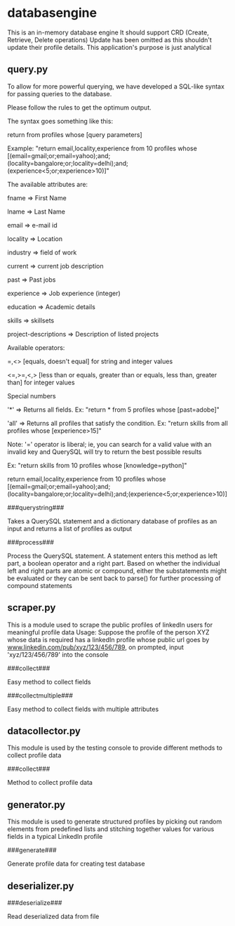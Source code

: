 
databasengine
=============

This is an in-memory database engine
It should support CRD (Create, Retrieve, Delete operations)
Update has been omitted as this shouldn't update their profile details. This application's purpose is just analytical


query.py
--------


To allow for more powerful querying, we have developed a SQL-like syntax for passing queries to the database.

Please follow the rules to get the optimum output.


The syntax goes something like this:

return <returnvals> from <number> profiles whose [query parameters]


Example: "return email,locality,experience from 10 profiles whose [(email=gmail;or;email=yahoo);and;(locality=bangalore;or;locality=delhi);and;(experience<5;or;experience>10)]"


The available attributes are:

fname                => First Name

lname                => Last Name

email                => e-mail id 

locality             => Location 

industry             => field of work 

current              => current job description

past                 => Past jobs

experience           => Job experience (integer)

education            => Academic details

skills               => skillsets

project-descriptions => Description of listed projects


Available operators:

=,<>                [equals, doesn't equal] for string and integer values

<=,>=,<,>           [less than or equals, greater than or equals, less than, greater than] for integer values


Special numbers

'*'   => Returns all fields. Ex: "return * from 5 profiles whose [past=adobe]"

'all' => Returns all profiles that satisfy the condition. Ex: "return skills from all profiles whose [experience>15]"


Note: '=' operator is liberal; ie, you can search for a valid value with an invalid key and QuerySQL will try to return the best possible results

Ex: "return skills from 10 profiles whose [knowledge=python]"

return email,locality,experience from 10 profiles whose [(email=gmail;or;email=yahoo);and;(locality=bangalore;or;locality=delhi);and;(experience<5;or;experience>10)]



###querystring###

Takes a QuerySQL statement and a dictionary database of profiles as an input and returns a list of profiles as output

###process###

Process the QuerySQL statement. A statement enters this method as left part, a boolean operator and a right part.
    Based on whether the individual left and right parts are atomic or compound, either the substatements might be evaluated
    or they can be sent back to parse() for further processing of compound statements

scraper.py
----------

This is a module used to scrape the public profiles of linkedIn users for meaningful profile data
Usage: Suppose the profile of the person XYZ whose data is required has a linkedIn profile whose public url goes by
www.linkedin.com/pub/xyz/123/456/789, on prompted, input 'xyz/123/456/789' into the console

###collect###

Easy method to collect fields

###collectmultiple###

Easy method to collect fields with multiple attributes

datacollector.py
----------------

This module is used by the testing console to provide different methods to collect profile data

###collect###

Method to collect profile data

generator.py
------------

This module is used to generate structured profiles by picking out random elements from predefined lists and stitching 
together values for various fields in a typical LinkedIn profile

###generate###

Generate profile data for creating test database

deserializer.py
---------------

###deserialize###

Read deserialized data from file
